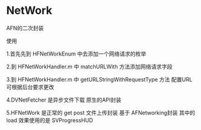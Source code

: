 # NetWork
AFN的二次封装

使用

1.首先先到 HFNetWorkEnum 中去添加一个网络请求的枚举

2.到 HFNetWorkHandler.m 中 matchURLWith 方法添加网络请求字段

3.到 HFNetWorkHandler.m 中 getURLStringWithRequestType 方法 配置URL 
可根据后台要求更改

4.DVNetFetcher 是异步文件下载 原生的API封装

5.HFNetWork 是正常的 get post 文件上传封装 基于 AFNetworking封装 其中的 load 效果使用的是 SVProgressHUD


